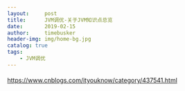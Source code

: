 ```yaml
---
layout:     post
title:      JVM调优-关于JVM知识点总览
date:       2019-02-15
author:     timebusker
header-img: img/home-bg.jpg
catalog: true
tags:
    - JVM调优
---
```


#### 
https://www.cnblogs.com/ityouknow/category/437541.html